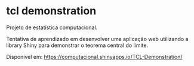 # tcl demonstration
 Projeto de estatística computacional.
 
 
 Tentativa de aprendizado em desenvolver uma aplicação web utilizando a library Shiny para demonstrar o teorema central do limite.


Disponível em: https://computacional.shinyapps.io/TCL-Demonstration/
